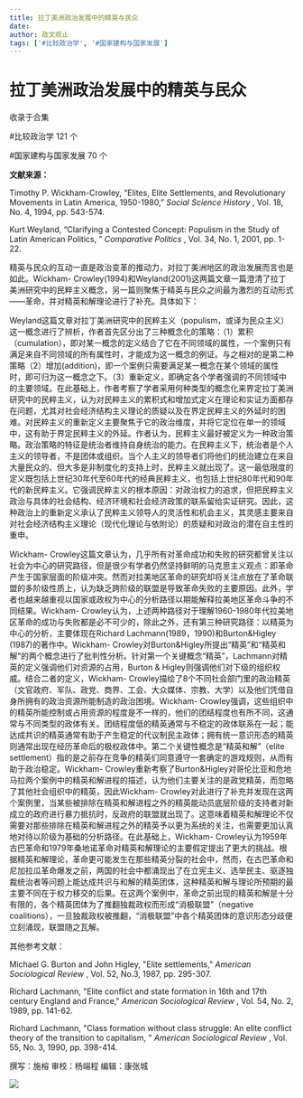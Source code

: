 ```yaml
---
title: 拉丁美洲政治发展中的精英与民众
date: 
author: 政文观止
tags: ['#比较政治学', '#国家建构与国家发展']
---
```

# 拉丁美洲政治发展中的精英与民众


收录于合集

#比较政治学 121 个

#国家建构与国家发展 70 个

**文献来源：**

Timothy P. Wickham-Crowley, “Elites, Elite Settlements, and Revolutionary
Movements in Latin America, 1950-1980,” _Social Science History_ , Vol. 18,
No. 4, 1994, pp. 543-574.

  

Kurt Weyland, “Clarifying a Contested Concept: Populism in the Study of Latin
American Politics, ” _Comparative Politics_ , Vol. 34, No. 1, 2001, pp. 1-22.

  

  

精英与民众的互动一直是政治变革的推动力，对拉丁美洲地区的政治发展而言也是如此。Wickham-
Crowley(1994)和Weyland(2001)这两篇文章一篇澄清了拉丁美洲研究中的民粹主义概念，另一篇则聚焦于精英与民众之间最为激烈的互动形式——革命，并对精英和解理论进行了补充。具体如下：

  

Weyland这篇文章对拉丁美洲研究中的民粹主义（populism，或译为民众主义）这一概念进行了辨析，作者首先区分出了三种概念化的策略：（1）累积（cumulation），即对某一概念的定义结合了它在不同领域的属性，一个案例只有满足来自不同领域的所有属性时，才能成为这一概念的例证。与之相对的是第二种策略（2）增加(addition)，即一个案例只需要满足某一概念在某个领域的属性时，即可归为这一概念之下。（3）重新定义，即确定各个学者强调的不同领域中的主要领域。在此基础上，作者考察了学者采用何种类型的概念化来界定拉丁美洲研究中的民粹主义，认为对民粹主义的累积式和增加式定义在理论和实证方面都存在问题，尤其对社会经济结构主义理论的质疑以及在界定民粹主义的外延时的困难。对民粹主义的重新定义主要聚焦于它的政治维度，并将它定位在单一的领域中，这有助于界定民粹主义的外延。作者认为，民粹主义最好被定义为一种政治策略。政治策略的特征是统治者维持自身统治的能力。在民粹主义下，统治者是个人主义的领导者，不是团体或组织。当个人主义的领导者们将他们的统治建立在来自大量民众的、但大多是非制度化的支持上时，民粹主义就出现了。这一最低限度的定义既包括上世纪30年代至60年代的经典民粹主义，也包括上世纪80年代和90年代的新民粹主义。它强调民粹主义的根本原因：对政治权力的追求，但把民粹主义政治与具体的社会结构、经济环境和社会经济政策的联系留给实证研究。因此，这种政治上的重新定义承认了民粹主义领导人的灵活性和机会主义，其灵感主要来自对社会经济结构主义理论（现代化理论与依附论）的质疑和对政治的潜在自主性的重申。

  

Wickham-
Crowley这篇文章认为，几乎所有对革命成功和失败的研究都曾关注以社会为中心的研究路径，但是很少有学者仍然坚持鲜明的马克思主义观点：即革命产生于国家层面的阶级冲突。然而对拉美地区革命的研究却将关注点放在了革命联盟的多阶级性质上，认为缺乏跨阶级的联盟是导致革命失败的主要原因。此外，学者也越来越重视以国家或政权为中心的分析路径以期能解释拉美地区革命斗争的不同结果。Wickham-
Crowley认为，上述两种路径对于理解1960-1980年代拉美地区革命的成功与失败都是必不可少的，除此之外，还有第三种研究路径：以精英为中心的分析，主要体现在Richard
Lachmann(1989，1990)和B﻿urton&Higley (1987)的著作中。Wickham-
Crowley对B﻿urton&Higley所提出“精英”和“精英和解“的两个概念进行了批判性分析。针对第一个关键概念“精英”，Lachmann对精英的定义强调他们对资源的占用，B﻿urton
& Higley则强调他们对下级的组织权威。结合二者的定义，Wickham-
Crowley描绘了8个不同社会部门里的政治精英（文官政府、军队、政党、商界、工会、大众媒体、宗教、大学）以及他们凭借自身所拥有的政治资源所能制造的政治困境。Wickham-
Crowley强调，这些组织中的精英所能控制或占用资源的程度是不一样的，他们的团结程度也有所不同，这通常与不同类型的政体有关。团结程度低的精英通常与不稳定的政体联系在一起；能达成共识的精英通常有助于产生稳定的代议制民主政体；拥有统一意识形态的精英则通常出现在经历革命后的极权政体中。第二个关键性概念是“精英和解”（elite
settlement）指的是之前存在竞争的精英们同意遵守一套确定的游戏规则，从而有助于政治稳定。Wickham-
Crowley重新考察了B﻿urton&Higley对哥伦比亚和危地马拉两个案例中的精英和解进程的描述，认为他们主要关注的是政党精英，而忽略了其他社会组织中的精英，因此Wickham-
Crowley对此进行了补充并发现在这两个案例里，当某些被排除在精英和解进程之外的精英能动员底层阶级的支持者对新成立的政府进行暴力抵抗时，反政府的联盟就出现了。这意味着精英和解理论不仅需要对那些排除在精英和解进程之外的精英予以更为系统的关注，也需要更加认真地对待以阶级为基础的分析路径。在此基础上，Wickham-
Crowley认为1959年古巴革命和1979年桑地诺革命对精英和解理论的主要假定提出了更大的挑战。根据精英和解理论，革命更可能发生在那些精英分裂的社会中，然而，在古巴革命和尼加拉瓜革命爆发之前，两国的社会中都涌现出了在立宪主义、选举民主、驱逐独裁统治者等问题上能达成共识与和解的精英团体，这种精英和解与理论所预期的最主要不同在于权力移交的后果。在这两个案例中，革命之前出现的精英和解是十分有限的，各个精英团体为了推翻独裁政权而形成“消极联盟”（negative
coalitions），一旦独裁政权被推翻，“消极联盟”中各个精英团体的意识形态分歧便立刻涌现，联盟随之瓦解。

  

其他参考文献：

Michael G. Burton and John Higley, "Elite settlements," _American Sociological
Review_ , Vol. 52, No.3, 1987, pp. 295-307.  

  

Richard Lachmann, "Elite conflict and state formation in 16th and 17th century
England and France," _American Sociological Review_ , Vol. 54, No. 2, 1989,
pp. 141-62.

  

Richard Lachmann, "Class formation without class struggle: An elite conflict
theory of the transition to capitalism, " _American Sociological Review_ ,
Vol. 55, No. 3, 1990, pp. 398-414.

  

撰写：施榕 审校：杨端程 编辑：康张城

  

![](/images/164/2.jpeg)

  

